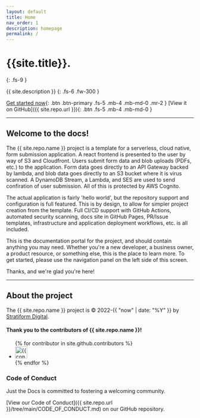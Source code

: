 ```yaml
---
layout: default
title: Home
nav_order: 1
description: homepage
permalink: /
---
```


# {{site.title}}.
{: .fs-9 }

{{ site.description }}
{: .fs-6 .fw-300 }

[Get started now](#getting-started){: .btn .btn-primary .fs-5 .mb-4 .mb-md-0 .mr-2 } [View it on GitHub]({{ site.repo.url }}){: .btn .fs-5 .mb-4 .mb-md-0 }

---

## Welcome to the docs!

The {{ site.repo.name }} project is a template for a serverless, cloud native, form submission application. A react frontend is presented to the user by way of S3 and Cloudfront.  Users submit form data and blob uploads (PDFs, etc.) to the application.  Form data goes directly to an API Gateway backed by lambda, and blob data goes directly to an S3 bucket where it is virus scanned.  A DynamoDB Stream, a Lambda, and SES are used to send confiration of user submission.  All of this is protected by AWS Cognito.

The actual application is fairly 'hello world', but the repository support and configuration is full featured. This is by design, to allow for simpler project creation from the template.  Full CI/CD support with GitHub Actions, automated security scanning, docs site in GitHub Pages, PR/Issue templates, infrastructure and application deployment workflows, etc. is all included.

This is the documentation portal for the project, and should contain anything you may need.  Whether you're a new developer, a business owner, a product resource, or something else, this is the place to learn more.  To get started, please use the navigation panel on the left side of this screen.

Thanks, and we're glad you're here!

---

## About the project

The {{ site.repo.name }} project is &copy; 2022-{{ "now" | date: "%Y" }} by [Stratiform Digital](https://stratiform.digital).


#### Thank you to the contributors of {{ site.repo.name }}!

<ul class="list-style-none">
{% for contributor in site.github.contributors %}
  <li class="d-inline-block mr-1">
     <a href="{{ contributor.html_url }}"><img src="{{ contributor.avatar_url }}" width="32" height="32" alt="{{ contributor.login }}"/></a>
  </li>
{% endfor %}
</ul>

### Code of Conduct

Just the Docs is committed to fostering a welcoming community.

[View our Code of Conduct]({{ site.repo.url }}/tree/main/CODE_OF_CONDUCT.md) on our GitHub repository.
